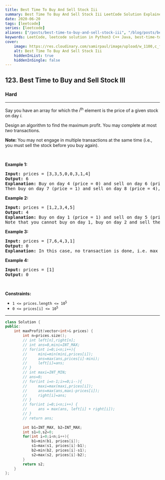 ```yaml
---
title: Best Time To Buy And Sell Stock Iii
summary: Best Time To Buy And Sell Stock Iii LeetCode Solution Explained
date: 2020-06-20
tags: [leetcode]
series: [leetcode]
aliases: ["/posts/best-time-to-buy-and-sell-stock-iii", "/blog/posts/best-time-to-buy-and-sell-stock-iii", "/best-time-to-buy-and-sell-stock-iii"]
keywords: LeetCode, leetcode solution in Python3 C++ Java, best-time-to-buy-and-sell-stock-iii solution
cover:
    image: https://res.cloudinary.com/samirpaul/image/upload/w_1100,c_fit,co_rgb:FFFFFF,l_text:Arial_70_bold:Best Time To Buy And Sell Stock Iii/problem-solving.webp
    alt: Best Time To Buy And Sell Stock Iii
    hiddenInList: true
    hiddenInSingle: false
---
```



<h2>123. Best Time to Buy and Sell Stock III</h2><h3>Hard</h3><hr><div><p>Say you have an array for which the <em>i</em><sup>th</sup> element is the price of a given stock on day <em>i</em>.</p>

<p>Design an algorithm to find the maximum profit. You may complete at most <em>two</em> transactions.</p>

<p><strong>Note:&nbsp;</strong>You may not engage in multiple transactions at the same time (i.e., you must sell the stock before you buy again).</p>

<p>&nbsp;</p>
<p><strong>Example 1:</strong></p>

<pre><strong>Input:</strong> prices = [3,3,5,0,0,3,1,4]
<strong>Output:</strong> 6
<strong>Explanation:</strong> Buy on day 4 (price = 0) and sell on day 6 (price = 3), profit = 3-0 = 3.
Then buy on day 7 (price = 1) and sell on day 8 (price = 4), profit = 4-1 = 3.</pre>

<p><strong>Example 2:</strong></p>

<pre><strong>Input:</strong> prices = [1,2,3,4,5]
<strong>Output:</strong> 4
<strong>Explanation:</strong> Buy on day 1 (price = 1) and sell on day 5 (price = 5), profit = 5-1 = 4.
Note that you cannot buy on day 1, buy on day 2 and sell them later, as you are engaging multiple transactions at the same time. You must sell before buying again.
</pre>

<p><strong>Example 3:</strong></p>

<pre><strong>Input:</strong> prices = [7,6,4,3,1]
<strong>Output:</strong> 0
<strong>Explanation:</strong> In this case, no transaction is done, i.e. max profit = 0.
</pre>

<p><strong>Example 4:</strong></p>

<pre><strong>Input:</strong> prices = [1]
<strong>Output:</strong> 0
</pre>

<p>&nbsp;</p>
<p><strong>Constraints:</strong></p>

<ul>
	<li><code>1 &lt;=&nbsp;prices.length &lt;= 10<sup>5</sup></code></li>
	<li><code>0 &lt;=&nbsp;prices[i] &lt;=&nbsp;10<sup>5</sup></code></li>
</ul>
</div>

---




```cpp
class Solution {
public:
    int maxProfit(vector<int>& prices) {
        int n=prices.size();
        // int left[n],right[n];
        // int ans=0,mini=INT_MAX;
        // for(int i=0;i<n;i++){
        //     mini=min(mini,prices[i]);
        //     ans=max(ans,prices[i]-mini);
        //     left[i]=ans;
        // }
        // int maxi=INT_MIN;
        // ans=0;
        // for(int i=n-1;i>=0;i--){
        //     maxi=max(maxi,prices[i]);
        //     ans=max(ans,maxi-prices[i]);
        //     right[i]=ans;
        // }
        // for(int i=0;i<n;i++) {
        //     ans = max(ans, left[i] + right[i]);
        // }
        // return ans;
        
        int b1=INT_MAX, b2=INT_MAX;
        int s1=0,s2=0;
        for(int i=0;i<n;i++){
            b1=min(b1, prices[i]);
            s1=max(s1, prices[i]-b1);
            b2=min(b2, prices[i]-s1);
            s2=max(s2, prices[i]-b2);
        }
        return s2;
    }
};
```
